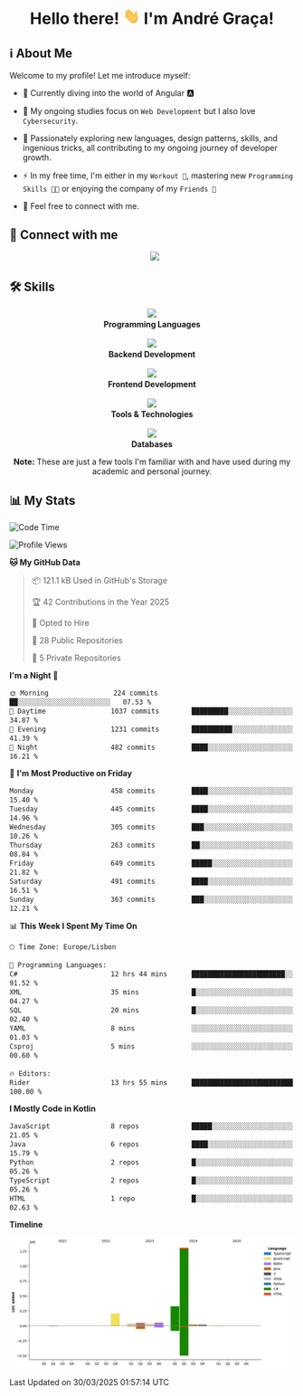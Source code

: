 <h1 align="center">Hello there! <img src="https://raw.githubusercontent.com/ABSphreak/ABSphreak/master/gifs/Hi.gif" width="30"> I'm André Graça!</h1>

## ℹ️ About Me

Welcome to my profile! Let me introduce myself:

- 🔭 Currently diving into the world of Angular 🅰️

- 🌱 My ongoing studies focus on `Web Development` but I also love `Cybersecurity`.
 
- 🚀 Passionately exploring new languages, design patterns, skills, and ingenious tricks, all contributing to my ongoing journey of developer growth.

- ⚡ In my free time, I'm either in my `Workout 💪`, mastering new `Programming Skills 👨‍💻` or enjoying the company of my `Friends 👥`

- 💬 Feel free to connect with me.

## 🤝 Connect with me

<p align="center">
  <a style="margin-left: 10px;" target="_blank" href="mailto:andre.graca.2001@gmail.com">
    <img width="50px" src="https://static.vecteezy.com/system/resources/previews/022/484/516/non_2x/google-mail-gmail-icon-logo-symbol-free-png.png">
  </a>
</p>

## 🛠️ Skills

<div align="center">
  <p align="center">
    <img src="https://skillicons.dev/icons?i=kotlin,java,js,ts,python,c&perline=6" /><br/>
    <b>Programming Languages</b><br/><br/>
    <img src="https://skillicons.dev/icons?i=spring,nodejs,express&perline=5" /><br/>
    <b>Backend Development</b><br/><br/>
    <img src="https://skillicons.dev/icons?i=react,nextjs,html,css,bootstrap,tailwind&perline=6" /><br/>
    <b>Frontend Development</b><br/><br/>
    <img src="https://skillicons.dev/icons?i=docker,linux,bash,git,github,androidstudio,jenkins,postman&perline=9" /><br/>
    <b>Tools & Technologies</b><br/><br/>
    <img src="https://skillicons.dev/icons?i=postgres,mongodb&perline=2" /><br/>
    <b>Databases</b>
  </p> 
  <p align="center"><b>Note:</b> These are just a few tools I'm familiar with and have used during my academic and personal journey.</p>
</div>

## 📊 My Stats

<!--START_SECTION:waka-->
![Code Time](http://img.shields.io/badge/Code%20Time-1%2C871%20hrs%205%20mins-blue)

![Profile Views](http://img.shields.io/badge/Profile%20Views-0-blue)

**🐱 My GitHub Data** 

> 📦 121.1 kB Used in GitHub's Storage 
 > 
> 🏆 42 Contributions in the Year 2025
 > 
> 💼 Opted to Hire
 > 
> 📜 28 Public Repositories 
 > 
> 🔑 5 Private Repositories 
 > 
**I'm a Night 🦉** 

```text
🌞 Morning                224 commits         ██░░░░░░░░░░░░░░░░░░░░░░░   07.53 % 
🌆 Daytime                1037 commits        █████████░░░░░░░░░░░░░░░░   34.87 % 
🌃 Evening                1231 commits        ██████████░░░░░░░░░░░░░░░   41.39 % 
🌙 Night                  482 commits         ████░░░░░░░░░░░░░░░░░░░░░   16.21 % 
```
📅 **I'm Most Productive on Friday** 

```text
Monday                   458 commits         ████░░░░░░░░░░░░░░░░░░░░░   15.40 % 
Tuesday                  445 commits         ████░░░░░░░░░░░░░░░░░░░░░   14.96 % 
Wednesday                305 commits         ███░░░░░░░░░░░░░░░░░░░░░░   10.26 % 
Thursday                 263 commits         ██░░░░░░░░░░░░░░░░░░░░░░░   08.84 % 
Friday                   649 commits         █████░░░░░░░░░░░░░░░░░░░░   21.82 % 
Saturday                 491 commits         ████░░░░░░░░░░░░░░░░░░░░░   16.51 % 
Sunday                   363 commits         ███░░░░░░░░░░░░░░░░░░░░░░   12.21 % 
```


📊 **This Week I Spent My Time On** 

```text
🕑︎ Time Zone: Europe/Lisbon

💬 Programming Languages: 
C#                       12 hrs 44 mins      ███████████████████████░░   91.52 % 
XML                      35 mins             █░░░░░░░░░░░░░░░░░░░░░░░░   04.27 % 
SQL                      20 mins             █░░░░░░░░░░░░░░░░░░░░░░░░   02.40 % 
YAML                     8 mins              ░░░░░░░░░░░░░░░░░░░░░░░░░   01.03 % 
Csproj                   5 mins              ░░░░░░░░░░░░░░░░░░░░░░░░░   00.60 % 

🔥 Editors: 
Rider                    13 hrs 55 mins      █████████████████████████   100.00 % 
```

**I Mostly Code in Kotlin** 

```text
JavaScript               8 repos             █████░░░░░░░░░░░░░░░░░░░░   21.05 % 
Java                     6 repos             ████░░░░░░░░░░░░░░░░░░░░░   15.79 % 
Python                   2 repos             █░░░░░░░░░░░░░░░░░░░░░░░░   05.26 % 
TypeScript               2 repos             █░░░░░░░░░░░░░░░░░░░░░░░░   05.26 % 
HTML                     1 repo              █░░░░░░░░░░░░░░░░░░░░░░░░   02.63 % 
```



**Timeline**

![Lines of Code chart](https://raw.githubusercontent.com/AndreGraca3/AndreGraca3/main/assets/bar_graph.png)


 Last Updated on 30/03/2025 01:57:14 UTC
<!--END_SECTION:waka-->
